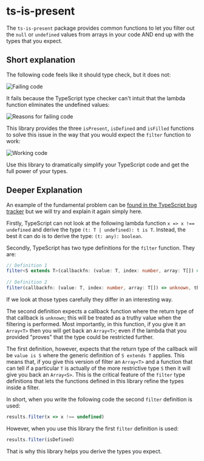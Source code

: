 # ts-is-present

The `ts-is-present` package provides common functions to let you filter out the `null` or `undefined`
values from arrays in your code AND end up with the types that you expect.

## Short explanation

The following code feels like it should type check, but it does not:

![Failing code](https://i.imgur.com/d8EBtg6.png)

It fails because the TypeScript type checker can't intuit that the lambda function eliminates the undefined values:

![Reasons for failing code](https://i.imgur.com/32biELe.png)

This library provides the three `isPresent`, `isDefined` and `isFilled` functions to solve this issue in the way that you would
expect the `filter` function to work:

![Working code](https://i.imgur.com/WqgHTrU.png)

Use this library to dramatically simplify your TypeScript code and get the full power of your types.

## Deeper Explanation

An example of the fundamental problem can be [found in the TypeScript bug tracker](https://github.com/microsoft/TypeScript/issues/16069) 
but we will try and explain it again simply here.

Firstly, TypeScript can not look at the following 
lambda function `x => x !== undefined` and derive the type `(t: T | undefined): t is T`. 
Instead, the best it can do is to derive the type: `(t: any): boolean`.

Secondly, TypeScript has two type definitions for the `filter` function. They are:

``` typescript
// Definition 1
filter<S extends T>(callbackfn: (value: T, index: number, array: T[]) => value is S, thisArg?: any): S[];
    
// Definition 2
filter(callbackfn: (value: T, index: number, array: T[]) => unknown, thisArg?: any): T[];
```

If we look at those types carefully they differ in an interesting way. 

The second definition expects a callback function where the return type of that callback is `unknown`; 
this will be treated as a truthy value when the filtering is performed. Most importantly, in this 
function, if you give it an `Array<T>` then you will get back an `Array<T>`; even if the lambda 
that you provided "proves" that the type could be restricted further.

The first definition, however, expects that the return type of the callback will be `value is S` 
where the generic definition of `S extends T` applies. This means that, if you give this version of 
filter an `Array<T>` and a function that can tell if a particular `T` is actually of the more restrictive 
type `S` then it will give you back an `Array<S>`. This is the critical feature of the `filter` type definitions
that lets the functions defined in this library refine the types inside a filter.

In short, when you write the following code the second `filter` definition is used:

``` typescript
results.filter(x => x !== undefined)
```

However, when you use this library the first `filter` definition is used:

``` typescript
results.filter(isDefined)
```

That is why this library helps you derive the types you expect.

